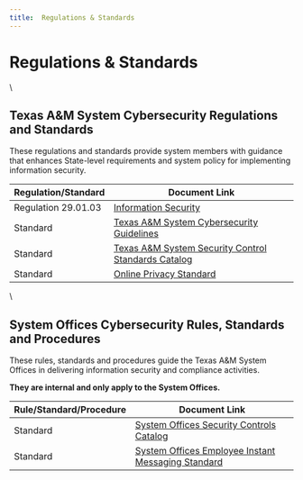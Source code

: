 ```yaml
---
title:	Regulations & Standards
---
```


# Regulations & Standards

  \
<h2>Texas A&M System Cybersecurity Regulations and Standards</h2>

These regulations and standards provide system members with guidance that enhances State-level requirements and system policy for implementing information security.

| Regulation/Standard | Document Link
|---|---|
| Regulation 29.01.03 | [Information Security](http://policies.tamus.edu/29-01-03.pdf) |
| Standard | [Texas A&M System Cybersecurity Guidelines](/policy/guidelines/) |
| Standard | [Texas A&M System Security Control Standards Catalog](/catalog/) |
| Standard | [Online Privacy Standard](/policy/resources/privacy-standard/) |

  \
<h2>System Offices Cybersecurity Rules, Standards and Procedures</h2>

These rules, standards and procedures guide the Texas A&M System Offices in delivering information security and compliance activities. 

**They are internal and only apply to the System Offices.**

| Rule/Standard/Procedure | Document Link
|---|---|
| Standard | [System Offices Security Controls Catalog](https://apps.system.tamus.edu/intranet/its/SO%20Security%20Controls%20Catalog.pdf)
| Standard | [System Offices Employee Instant Messaging Standard](https://apps.system.tamus.edu/intranet/its/EmployeeInstantMessaging.pdf)